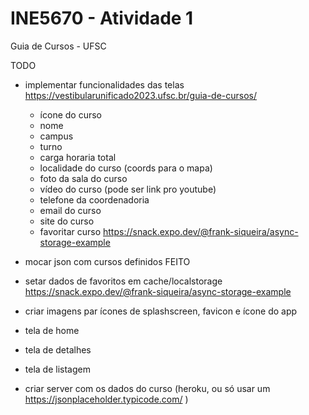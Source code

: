# INE5670 - Atividade 1

Guia de Cursos - UFSC

TODO
- implementar funcionalidades das telas https://vestibularunificado2023.ufsc.br/guia-de-cursos/
    - ícone do curso
    - nome
    - campus
    - turno
    - carga horaria total
    - localidade do curso (coords para o mapa)
    - foto da sala do curso
    - vídeo do curso (pode ser link pro youtube)
    - telefone da coordenadoria
    - email do curso
    - site do curso  
    - favoritar curso https://snack.expo.dev/@frank-siqueira/async-storage-example
    
- mocar json com cursos definidos FEITO
- setar dados de favoritos em cache/localstorage https://snack.expo.dev/@frank-siqueira/async-storage-example
- criar imagens par ícones de splashscreen, favicon e ícone do app
- tela de home
- tela de detalhes
- tela de listagem
- criar server com os dados do curso (heroku, ou só usar um https://jsonplaceholder.typicode.com/ )
